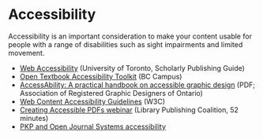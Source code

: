 # Accessibility

Accessibility is an important consideration to make your content usable for people with a range of disabilities such as sight impairments and limited movement.

-   [Web Accessibility](https://jps.library.utoronto.ca/index.php/pubguide/accessibility) (University of Toronto, Scholarly Publishing Guide)
-   [Open Textbook Accessibility Toolkit](https://open.bccampus.ca/2015/02/26/introducing-the-b-c-open-textbook-accessibility-toolkit/) (BC Campus)
-   [AccessAbility: A practical handbook on accessible graphic design](https://www.rgd.ca/database/files/library/RGD_AccessAbility_Handbook.pdf) (PDF; Association of Registered Graphic Designers of Ontario)
-   [Web Content Accessibility Guidelines](https://www.w3.org/TR/WCAG20/) (W3C)
-   [Creating Accessible PDFs webinar](https://librarypublishing.org/creating-accessible-pdfs/) (Library Publishing Coalition, 52 minutes)
-   [PKP and Open Journal Systems accessibility](https://pkp.sfu.ca/2015/11/30/tackling-accessibility-in-ojs-3-0-beta-2/)

